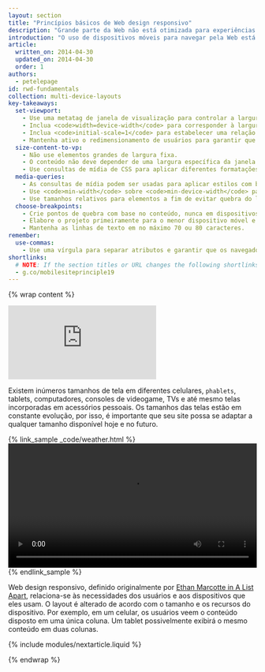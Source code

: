 ```yaml
---
layout: section
title: "Princípios básicos de Web design responsivo"
description: "Grande parte da Web não está otimizada para experiências em múltiplos dispositivos. Conheça os princípios fundamentais para fazer seu site funcionar de maneira otimizada em dispositivos móveis, computadores ou qualquer aparelho com tela."
introduction: "O uso de dispositivos móveis para navegar pela Web está aumentando em ritmo astronômico. No entanto, grande parte da Web não está otimizada para esses dispositivos. Os dispositivos móveis muitas vezes são limitados pelo tamanho da tela e exigem uma abordagem diferente em relação à forma como o conteúdo será disposto na tela."
article:
  written_on: 2014-04-30
  updated_on: 2014-04-30
  order: 1
authors:
  - petelepage
id: rwd-fundamentals
collection: multi-device-layouts
key-takeaways:
  set-viewport:
    - Use uma metatag de janela de visualização para controlar a largura e o dimensionamento da janela de visualização dos navegadores.
    - Inclua <code>width=device-width</code> para corresponder à largura da tela em número de pixels, independentemente do dispositivo.
    - Inclua <code>initial-scale=1</code> para estabelecer uma relação de 1:1 entre os pixels do CSS e os pixels independentes do dispositivo.
    - Mantenha ativo o redimensionamento de usuários para garantir que a página seja acessível.
  size-content-to-vp:
    - Não use elementos grandes de largura fixa.
    - O conteúdo não deve depender de uma largura específica da janela de visualização para que seja processado adequadamente.
    - Use consultas de mídia de CSS para aplicar diferentes formatações de estilo a telas pequenas e grandes.
  media-queries:
    - As consultas de mídia podem ser usadas para aplicar estilos com base nas características dos dispositivos.
    - Use <code>min-width</code> sobre <code>min-device-width</code> para proporcionar uma experiência eficiente em telas mais largas.
    - Use tamanhos relativos para elementos a fim de evitar quebra do layout.
  choose-breakpoints:
    - Crie pontos de quebra com base no conteúdo, nunca em dispositivos, marcas ou produtos específicos.
    - Elabore o projeto primeiramente para o menor dispositivo móvel e amplie a experiência de modo progressivo à medida que ela for disponibilizada em telas maiores.
    - Mantenha as linhas de texto em no máximo 70 ou 80 caracteres.
remember:
  use-commas:
    - Use uma vírgula para separar atributos e garantir que os navegadores mais antigos possam analisá-los corretamente.
shortlinks: 
  # NOTE: If the section titles or URL changes the following shortlinks must be updated
  - g.co/mobilesiteprinciple19
---
```

{% wrap content %}

<style>
  .smaller-img {
    width: 60%;
    display: block;
    margin-left: auto;
    margin-right: auto;
  }

  img.center {
    display: block;
    margin-left: auto;
    margin-right: auto;
  }

  video.responsiveVideo {
    width: 100%;
  }
</style>

<div class="media media--video">
  <iframe src="https://www.youtube.com/embed/oK09n_PGhTo?controls=2&modestbranding=1&showinfo=0&utm-source=crdev-wf" frameborder="0" allowfullscreen=""></iframe>
</div>

Existem inúmeros tamanhos de tela em diferentes celulares, `phablets`, tablets, computadores, consoles de videogame, TVs e até mesmo telas incorporadas em acessórios pessoais.  Os tamanhos das telas estão em constante evolução, por isso, é importante que seu site possa se adaptar a qualquer tamanho disponível hoje e no futuro.

{% link_sample _code/weather.html %}
  <video autoplay loop controls class="responsiveVideo">
    <source src="videos/resize.webm" type="video/webm">
    <source src="videos/resize.mp4" type="video/mp4">
  </video>
{% endlink_sample %}

Web design responsivo, definido originalmente por [Ethan Marcotte in A List Apart](http://alistapart.com/article/responsive-web-design/), relaciona-se às necessidades dos usuários e aos dispositivos que eles usam.  O layout é alterado de acordo com o tamanho e os recursos do dispositivo.  Por exemplo, em um celular, os usuários veem o conteúdo disposto em uma única coluna. Um tablet possivelmente exibirá o mesmo conteúdo em duas colunas.

{% include modules/nextarticle.liquid %}

{% endwrap %}

